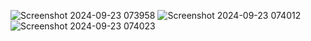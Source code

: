 ![Screenshot 2024-09-23 073958](https://github.com/user-attachments/assets/5e6459c8-b484-4b7c-8fa1-8e8ec781b75c)
![Screenshot 2024-09-23 074012](https://github.com/user-attachments/assets/fba4d590-cb9d-4ea2-9800-2c7a0a5abd03)
![Screenshot 2024-09-23 074023](https://github.com/user-attachments/assets/ae27e977-77f8-45e0-8efa-c2a9ce93145b)
